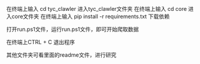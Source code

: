 在终端上输入      cd tyc_clawler     进入tyc_clawler文件夹
在终端上输入      cd core            进入core文件夹
在终端上输入      pip install -r requirements.txt    下载依赖

打开run.ps1文件，运行run.ps1文件，即可开始爬取数据

在终端上CTRL + C 退出程序


其他文件夹可看里面的readme文件，进行研究



